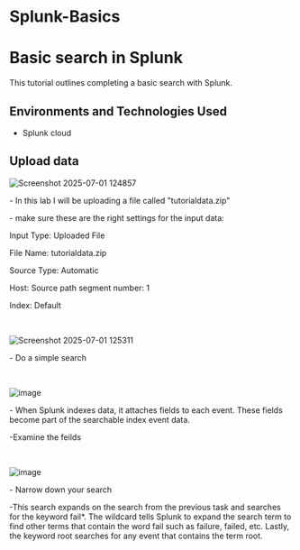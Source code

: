 # Splunk-Basics


</p>

<h1>Basic search in Splunk</h1>
This tutorial outlines completing a basic search with Splunk. <br />



<h2>Environments and Technologies Used</h2>

- Splunk cloud




<h2>Upload data</h2>

![Screenshot 2025-07-01 124857](https://github.com/user-attachments/assets/9df521c9-6f86-42aa-9830-53f476a28722)


</p>
<p>
 - In this lab I will be uploading a file called "tutorialdata.zip"
  <p>
  - make sure these are the right settings for the input data:
    <p>
  Input Type: Uploaded File
<p>
  File Name: tutorialdata.zip
<p>
  Source Type: Automatic
<p>
  Host: Source path segment number: 1 
<p>
  Index: Default
</p>
<br />


![Screenshot 2025-07-01 125311](https://github.com/user-attachments/assets/ec377424-6014-4e84-b21b-26bf3c26c147)


</p>
<p>
 - Do a simple search 
</p>
<br />


![image](https://github.com/user-attachments/assets/e50904f8-8cab-4c10-a81d-eea211fd1550)


</p>
<p>
 - When Splunk indexes data, it attaches fields to each event. These fields become part of the searchable index event data.
  <p>
    -Examine the feilds
  </p>
</p>
<br />


![image](https://github.com/user-attachments/assets/fdfff124-be63-401a-96d5-d8317d8c4f0d)




</p>
<p>
 - Narrow down your search
 <p>
   -This search expands on the search from the previous task and searches for the keyword fail*. The wildcard tells Splunk to expand the search term to find other terms that contain the word fail such as failure, failed, etc. Lastly, the keyword root searches for any event that contains the term root.
 </p>

  
